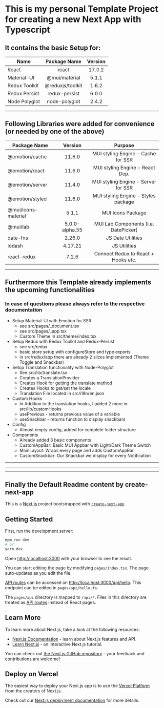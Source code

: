 # This is my personal Template Project for creating a new Next App with Typescript

## It contains the basic Setup for:

| Name          |   Package Name   | Version |
| ------------- | :--------------: | :-----: |
| React         |      react       | 17.0.2  |
| Material-UI   |  @mui/material   |  5.1.1  |
| Redux Toolkit | @reduxjs/toolkit |  1.6.2  |
| Redux Persist |  redux-persist   |  6.0.0  |
| Node Polyglot |  node-polyglot   |  2.4.2  |

---

## Following Libraries were added for convenience (or needed by one of the above)

| Package Name        |    Version     |               Purpose                |
| ------------------- | :------------: | :----------------------------------: |
| @emotion/cache      |     11.6.0     |  MUI styling Engine - Cache for SSR  |
| @emotion/react      |     11.6.0     |   MUI styling Engine - React Dep.    |
| @emotion/server     |     11.4.0     | MUI styling Engine - Server for SSR  |
| @emotion/styled     |     11.6.0     | MUI styling Engine - Styles package  |
| @mui/icons-material |     5.1.1      |          MUI Icons Package           |
| @mui/lab            | 5.0.0-alpha.55 | MUI Lab Components (i.e. DatePicker) |
| date-fns            |     2.26.0     |          JS Date Utilities           |
| lodash              |    4.17.21     |             JS Utilities             |
| react-redux         |     7.2.6      | Connect Redux to React + Hooks etc.  |

---

## Furthermore this Template already implements the upcoming functionalities

### In case of questions please always refer to the respective documentation

- Setup Material-UI with Emotion for SSR
  - see src/pages/\_document.tsx
  - see src/pages/\_app.tsx
  - Custom Theme in src/theme/index.tsx
- Setup Redux with Redux Toolkit and Redux-Persist
  - see src/redux
  - basic store setup with configureStore and type exports
  - in src/redux/app there are already 2 slices implemented (Theme Toggle and Snackbar)
- Setup Translation functionality with Node-Polyglot
  - See src/lib/translate.tsx
  - Creates a TranslationProvider
  - Creates Hook for getting the translate method
  - Creates Hooks to get/set the locale
  - Translation File located in src/i18n/en.json
- Custom Hooks
  - In Addition to the translation hooks, I added 2 more in src/lib/customHooks
  - usePrevious - returns previous value of a variable
  - useSnackbar - returns function to display snackbars
- Config
  - Almost empty config, added for complete folder structure
- Components
  - Already added 3 basic components
  - CustomAppBar: Basic MUI Appbar with Light/Dark Theme Switch
  - MainLayout: Wraps every page and adds CustomAppBar
  - CustomSnackbar: Our Snackbar we display for every Notification

---

---

---

## Finally the Default Readme content by create-next-app

This is a [Next.js](https://nextjs.org/) project bootstrapped with [`create-next-app`](https://github.com/vercel/next.js/tree/canary/packages/create-next-app).

## Getting Started

First, run the development server:

```bash
npm run dev
# or
yarn dev
```

Open [http://localhost:3000](http://localhost:3000) with your browser to see the result.

You can start editing the page by modifying `pages/index.tsx`. The page auto-updates as you edit the file.

[API routes](https://nextjs.org/docs/api-routes/introduction) can be accessed on [http://localhost:3000/api/hello](http://localhost:3000/api/hello). This endpoint can be edited in `pages/api/hello.ts`.

The `pages/api` directory is mapped to `/api/*`. Files in this directory are treated as [API routes](https://nextjs.org/docs/api-routes/introduction) instead of React pages.

## Learn More

To learn more about Next.js, take a look at the following resources:

- [Next.js Documentation](https://nextjs.org/docs) - learn about Next.js features and API.
- [Learn Next.js](https://nextjs.org/learn) - an interactive Next.js tutorial.

You can check out [the Next.js GitHub repository](https://github.com/vercel/next.js/) - your feedback and contributions are welcome!

## Deploy on Vercel

The easiest way to deploy your Next.js app is to use the [Vercel Platform](https://vercel.com/new?utm_medium=default-template&filter=next.js&utm_source=create-next-app&utm_campaign=create-next-app-readme) from the creators of Next.js.

Check out our [Next.js deployment documentation](https://nextjs.org/docs/deployment) for more details.

